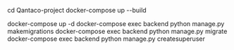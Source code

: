 cd  Qantaco-project
docker-compose up --build

docker-compose up -d
docker-compose exec backend python manage.py makemigrations
docker-compose exec backend python manage.py migrate
docker-compose exec backend python manage.py createsuperuser



